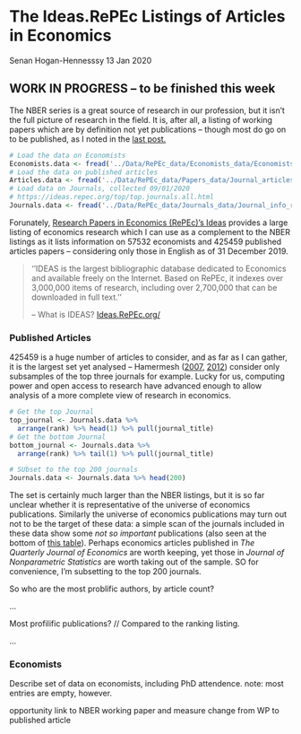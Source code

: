The Ideas.RePEc Listings of Articles in Economics
================
Senan Hogan-Hennesssy
13 Jan 2020

## WORK IN PROGRESS – to be finished this week

The NBER series is a great source of research in our profession, but it
isn’t the full picture of research in the field. It is, after all, a
listing of working papers which are by definition not yet publications –
though most do go on to be published, as I noted in the [last
post.](http://htmlpreview.github.io/?https://github.com/shoganhennessy/Econ_text_data/blob/master/Blog_post_exploration/1_NBER_working_papers.html)

``` r
# Load the data on Economists
Economists.data <- fread('../Data/RePEc_data/Economists_data/Economists_repec_data.csv')
# Load the data on published articles
Articles.data <- fread('../Data/RePEc_data/Papers_data/Journal_articles_repec.csv')
# Load data on Journals, collected 09/01/2020
# https://ideas.repec.org/top/top.journals.all.html
Journals.data <- fread('../Data/RePEc_data/Journals_data/Journal_info_repec.csv')
```

Forunately, [Research Papers in Economics (RePEc)’s
Ideas](https://ideas.repec.org/) provides a large listing of economics
research which I can use as a complement to the NBER listings as it
lists information on 57532 economists and 425459 published articles
papers – considering only those in English as of 31 December 2019.

> ‘’IDEAS is the largest bibliographic database dedicated to Economics
> and available freely on the Internet. Based on RePEc, it indexes over
> 3,000,000 items of research, including over 2,700,000 that can be
> downloaded in full text.’’
> 
> – What is IDEAS? [Ideas.RePEc.org/](https://ideas.repec.org/)

### Published Articles

425459 is a huge number of articles to consider, and as far as I can
gather, it is the largest set yet analysed – Hamermesh
([2007](https://www.nber.org/papers/w6761),
[2012](https://www.nber.org/papers/w18635)) consider only subsamples of
the top three journals for example. Lucky for us, computing power and
open access to research have advanced enough to allow analysis of a more
complete view of research in economics.

``` r
# Get the top Journal
top_journal <- Journals.data %>% 
  arrange(rank) %>% head(1) %>% pull(journal_title)
# Get the bottom Journal
bottom_journal <- Journals.data %>% 
  arrange(rank) %>% tail(1) %>% pull(journal_title)

# SUbset to the top 200 journals
Journals.data <- Journals.data %>% head(200)
```

The set is certainly much larger than the NBER listings, but it is so
far unclear whether it is representative of the universe of economics
publications. Similarly the universe of economics publications may turn
out not to be the target of these data: a simple scan of the journals
included in these data show some *not so important* publications (also
seen at the bottom of [this
table](https://ideas.repec.org/top/top.journals.all.html)). Perhaps
economics articles published in *The Quarterly Journal of Economics* are
worth keeping, yet those in *Journal of Nonparametric Statistics* are
worth taking out of the sample. SO for convenience, I’m subsetting to
the top 200 journals.

So who are the most problific authors, by article count?

…

Most profilific publications? // Compared to the ranking listing.

…

### Economists

Describe set of data on economists, including PhD attendence. note: most
entries are empty, however.

opportunity link to NBER working paper and measure change from WP to
published article
